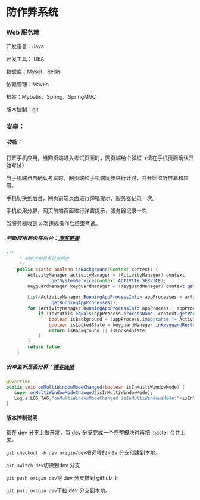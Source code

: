 # 防作弊系统

### Web 服务端

开发语言：Java

开发工具：IDEA

数据库：Mysql、Redis

依赖管理：Maven

框架：Mybatis、Spring、SpringMVC

版本控制：git



### 安卓：

##### 功能：

打开手机应用，当网页端进入考试页面时，网页端给个弹框（请在手机页面确认开始考试）

当手机端点击确认考试时，网页端和手机端同步进行计时，并开始监听屏幕和应用。

手机切换到后台，网页前端页面进行弹框提示，服务器记录一次。

手机使用分屏，网页前端页面进行弹窗提示，服务器记录一次

当服务器收到 x 次违规操作后结束考试。



##### 判断应用是否在后台：[博客链接](https://blog.csdn.net/bzlj2912009596/article/details/80073396)

```java
/**
     * 判断应用是否是在后台
     */
    public static boolean isBackground(Context context) {
        ActivityManager activityManager = (ActivityManager) context
                .getSystemService(Context.ACTIVITY_SERVICE);
        KeyguardManager keyguardManager = (KeyguardManager) context.getSystemService(KEYGUARD_SERVICE);
 
        List<ActivityManager.RunningAppProcessInfo> appProcesses = activityManager
                .getRunningAppProcesses();
        for (ActivityManager.RunningAppProcessInfo appProcess : appProcesses) {
            if (TextUtils.equals(appProcess.processName, context.getPackageName())) {
                boolean isBackground = (appProcess.importance != ActivityManager.RunningAppProcessInfo.IMPORTANCE_FOREGROUND && appProcess.importance != ActivityManager.RunningAppProcessInfo.IMPORTANCE_VISIBLE);
                boolean isLockedState = keyguardManager.inKeyguardRestrictedInputMode();
                return isBackground || isLockedState;
            }
        }
        return false;
    }
```

##### 安卓监听是否分屏：[博客链接](https://blog.csdn.net/wangkaishou/article/details/89892534)

```java
@Override
public void onMultiWindowModeChanged(boolean isInMultiWindowMode) {
   super.onMultiWindowModeChanged(isInMultiWindowMode);
   Log.i(LOG_TAG,"onMultiWindowModeChanged isInMultiWindowsMode:"+isInMultiWindowMode);
}

```



#### 版本控制说明

都在 dev 分支上做开发，当 dev 分支完成一个完整模块时再把 master 合并上来。

`git checkout -b dev origin/dev`把远程的 dev 分支创建到本地。

`git switch dev`切换到dev 分支

`git push origin dev`将 dev 分支推到 github 上

`git pull origin dev`下拉 dev 分支到本地。




